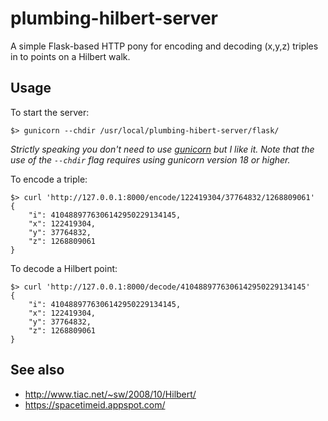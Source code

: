 # plumbing-hilbert-server

A simple Flask-based HTTP pony for encoding and decoding (x,y,z) triples in to points on a Hilbert walk.

## Usage

To start the server:

	$> gunicorn --chdir /usr/local/plumbing-hibert-server/flask/

_Strictly speaking you don't need to use [gunicorn](http://www.gunicorn.org) but I like it. Note that the use of the `--chdir` flag requires using gunicorn version 18 or higher._

To encode a triple:

	$> curl 'http://127.0.0.1:8000/encode/122419304/37764832/1268809061'
	{
		"i": 4104889776306142950229134145,
		"x": 122419304,
		"y": 37764832,
		"z": 1268809061
	}

To decode a Hilbert point:

	$> curl 'http://127.0.0.1:8000/decode/4104889776306142950229134145'
	{
		"i": 4104889776306142950229134145,
		"x": 122419304,
		"y": 37764832,
		"z": 1268809061
	}

## See also

* http://www.tiac.net/~sw/2008/10/Hilbert/
* https://spacetimeid.appspot.com/
